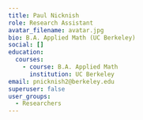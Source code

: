 ```yaml
---
title: Paul Nicknish
role: Research Assistant
avatar_filename: avatar.jpg
bio: B.A. Applied Math (UC Berkeley)
social: []
education:
  courses:
    - course: B.A. Applied Math
      institution: UC Berkeley
email: pnicknish2@berkeley.edu
superuser: false
user_groups:
  - Researchers
---
```


